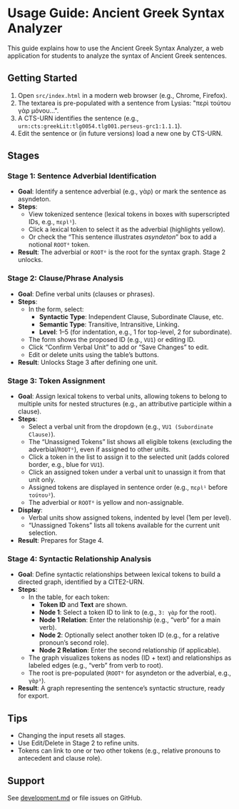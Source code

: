 # Usage Guide: Ancient Greek Syntax Analyzer

This guide explains how to use the Ancient Greek Syntax Analyzer, a web application for students to analyze the syntax of Ancient Greek sentences.

## Getting Started
1. Open `src/index.html` in a modern web browser (e.g., Chrome, Firefox).
2. The textarea is pre-populated with a sentence from Lysias: "περὶ τούτου γὰρ μόνου...".
3. A CTS-URN identifies the sentence (e.g., `urn:cts:greekLit:tlg0054.tlg001.perseus-grc1:1.1.1`).
4. Edit the sentence or (in future versions) load a new one by CTS-URN.

## Stages
### Stage 1: Sentence Adverbial Identification
- **Goal**: Identify a sentence adverbial (e.g., γὰρ) or mark the sentence as asyndeton.
- **Steps**:
  - View tokenized sentence (lexical tokens in boxes with superscripted IDs, e.g., `περὶ¹`).
  - Click a lexical token to select it as the adverbial (highlights yellow).
  - Or check the “This sentence illustrates *asyndeton*” box to add a notional `ROOT⁰` token.
- **Result**: The adverbial or `ROOT⁰` is the root for the syntax graph. Stage 2 unlocks.

### Stage 2: Clause/Phrase Analysis
- **Goal**: Define verbal units (clauses or phrases).
- **Steps**:
  - In the form, select:
    - **Syntactic Type**: Independent Clause, Subordinate Clause, etc.
    - **Semantic Type**: Transitive, Intransitive, Linking.
    - **Level**: 1–5 (for indentation, e.g., 1 for top-level, 2 for subordinate).
  - The form shows the proposed ID (e.g., `VU1`) or editing ID.
  - Click “Confirm Verbal Unit” to add or “Save Changes” to edit.
  - Edit or delete units using the table’s buttons.
- **Result**: Unlocks Stage 3 after defining one unit.

### Stage 3: Token Assignment
- **Goal**: Assign lexical tokens to verbal units, allowing tokens to belong to multiple units for nested structures (e.g., an attributive participle within a clause).
- **Steps**:
  - Select a verbal unit from the dropdown (e.g., `VU1 (Subordinate Clause)`).
  - The “Unassigned Tokens” list shows all eligible tokens (excluding the adverbial/`ROOT⁰`), even if assigned to other units.
  - Click a token in the list to assign it to the selected unit (adds colored border, e.g., blue for `VU1`).
  - Click an assigned token under a verbal unit to unassign it from that unit only.
  - Assigned tokens are displayed in sentence order (e.g., `περὶ¹` before `τούτου²`).
  - The adverbial or `ROOT⁰` is yellow and non-assignable.
- **Display**:
  - Verbal units show assigned tokens, indented by level (1em per level).
  - “Unassigned Tokens” lists all tokens available for the current unit selection.
- **Result**: Prepares for Stage 4.

### Stage 4: Syntactic Relationship Analysis
- **Goal**: Define syntactic relationships between lexical tokens to build a directed graph, identified by a CITE2-URN.
- **Steps**:
  - In the table, for each token:
    - **Token ID** and **Text** are shown.
    - **Node 1**: Select a token ID to link to (e.g., `3: γὰρ` for the root).
    - **Node 1 Relation**: Enter the relationship (e.g., “verb” for a main verb).
    - **Node 2**: Optionally select another token ID (e.g., for a relative pronoun’s second role).
    - **Node 2 Relation**: Enter the second relationship (if applicable).
  - The graph visualizes tokens as nodes (ID + text) and relationships as labeled edges (e.g., “verb” from verb to root).
  - The root is pre-populated (`ROOT⁰` for asyndeton or the adverbial, e.g., `γὰρ³`).
- **Result**: A graph representing the sentence’s syntactic structure, ready for export.

## Tips
- Changing the input resets all stages.
- Use Edit/Delete in Stage 2 to refine units.
- Tokens can link to one or two other tokens (e.g., relative pronouns to antecedent and clause role).

## Support
See [development.md](development.md) or file issues on GitHub.